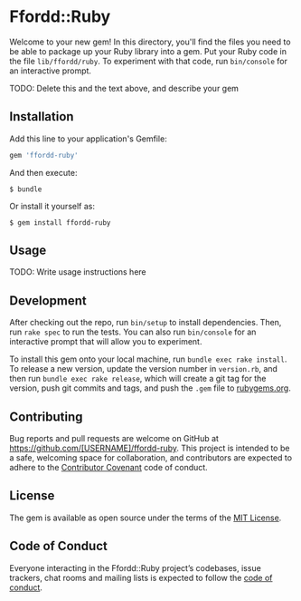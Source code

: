 # Ffordd::Ruby

Welcome to your new gem! In this directory, you'll find the files you need to be able to package up your Ruby library into a gem. Put your Ruby code in the file `lib/ffordd/ruby`. To experiment with that code, run `bin/console` for an interactive prompt.

TODO: Delete this and the text above, and describe your gem

## Installation

Add this line to your application's Gemfile:

```ruby
gem 'ffordd-ruby'
```

And then execute:

    $ bundle

Or install it yourself as:

    $ gem install ffordd-ruby

## Usage

TODO: Write usage instructions here

## Development

After checking out the repo, run `bin/setup` to install dependencies. Then, run `rake spec` to run the tests. You can also run `bin/console` for an interactive prompt that will allow you to experiment.

To install this gem onto your local machine, run `bundle exec rake install`. To release a new version, update the version number in `version.rb`, and then run `bundle exec rake release`, which will create a git tag for the version, push git commits and tags, and push the `.gem` file to [rubygems.org](https://rubygems.org).

## Contributing

Bug reports and pull requests are welcome on GitHub at https://github.com/[USERNAME]/ffordd-ruby. This project is intended to be a safe, welcoming space for collaboration, and contributors are expected to adhere to the [Contributor Covenant](http://contributor-covenant.org) code of conduct.

## License

The gem is available as open source under the terms of the [MIT License](https://opensource.org/licenses/MIT).

## Code of Conduct

Everyone interacting in the Ffordd::Ruby project’s codebases, issue trackers, chat rooms and mailing lists is expected to follow the [code of conduct](https://github.com/[USERNAME]/ffordd-ruby/blob/master/CODE_OF_CONDUCT.md).
